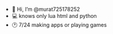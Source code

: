 - 👋 Hi, I’m @murat725178252
- 💻 knows only lua html and python
- 🕐 7/24 making apps or playing games


